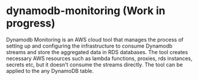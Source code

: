 # dynamodb-monitoring (Work in progress)
Dynamodb Monitoring is an AWS cloud tool that manages the process of setting up and configuring the infrastructure to consume Dynamodb streams and store the aggregated data in RDS databases. The tool creates necessary AWS resources such as lambda functions, proxies, rds instances, secrets etc, but it doesn't consume the streams directly. The tool can be applied to the any DynamoDB table.
